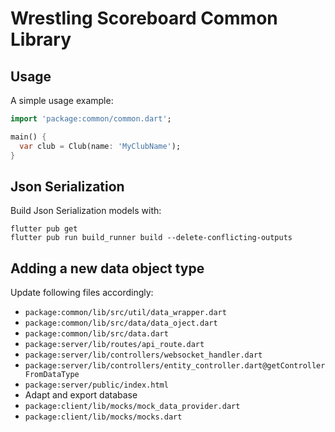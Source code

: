 # Wrestling Scoreboard Common Library

## Usage

A simple usage example:

```dart
import 'package:common/common.dart';

main() {
  var club = Club(name: 'MyClubName');
}
```

## Json Serialization

Build Json Serialization models with:
```
flutter pub get
flutter pub run build_runner build --delete-conflicting-outputs
```

## Adding a new data object type

Update following files accordingly:
- `package:common/lib/src/util/data_wrapper.dart`
- `package:common/lib/src/data/data_oject.dart`
- `package:common/lib/src/data.dart`
- `package:server/lib/routes/api_route.dart`
- `package:server/lib/controllers/websocket_handler.dart`
- `package:server/lib/controllers/entity_controller.dart@getControllerFromDataType`
- `package:server/public/index.html`
- Adapt and export database
- `package:client/lib/mocks/mock_data_provider.dart`
- `package:client/lib/mocks/mocks.dart`
